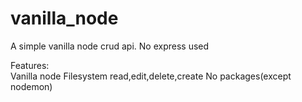 # vanilla_node

A simple vanilla node crud api. No express used

Features: <br />
Vanilla node
Filesystem read,edit,delete,create
No packages(except nodemon)

